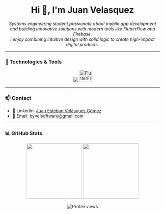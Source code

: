 <h1 align="center">Hi 👋, I'm Juan Velasquez</h1>
<p align="center">
  <i>Systems engineering student passionate about mobile app development and building innovative solutions with modern tools like FlutterFlow and Firebase.</i><br>
  <i>I enjoy combining intuitive design with solid logic to create high-impact digital products.</i>
</p>

---

### 🚀 Technologies & Tools

<p align="center">
  <img src="https://skillicons.dev/icons?i=python,dart,java,flutter,firebasevscode,matlab,github,linkedin&perline=5" />
  <img src="https://avatars.githubusercontent.com/u/76891171?s=200&v=4" width="40px" title="FlutterFlow" alt="FlutterFlow" />
</p>

---

### 📫 Contact

- 💼 LinkedIn: [Juan Esteban Velásquez Gómez](https://www.linkedin.com/in/juan-esteban-vel%C3%A1squez-g%C3%B3mez-a848a0246/)  
- 📧 Email: byvelsoftware@gmail.com

---

### 📊 GitHub Stats

<p align="center">
  <img src="https://github-readme-stats.vercel.app/api?username=ingjuanvel&show_icons=true&theme=radical" height="180px"/>
  <img src="https://github-readme-stats.vercel.app/api/top-langs/?username=ingjuanvel&layout=compact&theme=radical" height="180px"/>
</p>

<p align="center">
  <img src="https://komarev.com/ghpvc/?username=ingjuanvel&style=flat-square&color=blue" alt="Profile views"/>
</p>
